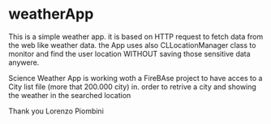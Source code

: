 # weatherApp

This is a simple weather app.
it is based on HTTP request to fetch data from the web like weather data.
the App uses also CLLocationManager class to monitor and find the user location WITHOUT saving those sensitive data anywere. 

Science Weather App is working woth a FireBAse project to have acces to a City list file (more that 200.000 city) in. order to retrive a city and showing the weather 
in the searched location


Thank you 
Lorenzo Piombini
